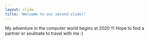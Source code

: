 ```yaml
---
layout: slide
title: "Welcome to our second slide!"
---
```

My adventure in the computer world begins at 2020 !!!
Hope to find a partner or soulmate to travel with me :)
